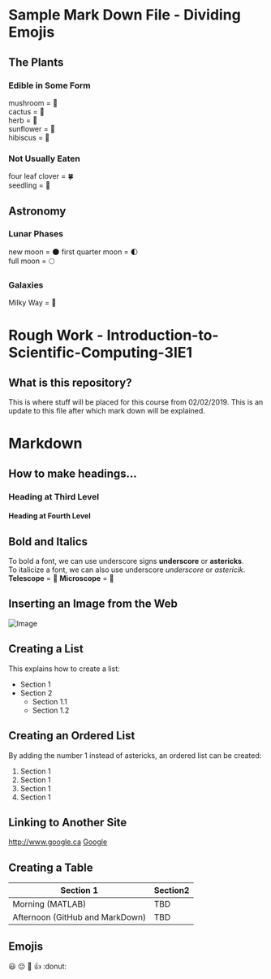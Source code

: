 # Sample Mark Down File - Dividing Emojis 
## The Plants 
### Edible in Some Form    
mushroom = :mushroom:  
cactus = :cactus:  
herb = :herb:  
sunflower = :sunflower:  
hibiscus = :hibiscus:   

### Not Usually Eaten 
four leaf clover = :four_leaf_clover:  
seedling = :seedling:  

## Astronomy 
### Lunar Phases 
new moon = :new_moon:
first quarter moon = :first_quarter_moon:  
full moon = :full_moon:  

### Galaxies 
Milky Way = :milky_way:  


# Rough Work - Introduction-to-Scientific-Computing-3IE1

## What is this repository?
This is where stuff will be placed for this course from 02/02/2019.
This is an update to this file after which mark down will be explained. 

# Markdown 
## How to make headings...
### Heading at Third Level 
#### Heading at Fourth Level 

## Bold and Italics
To bold a font, we can use underscore signs __underscore__ or **astericks**.  
To italicize a font, we can also use underscore _underscore_ or *astericik*.   
__Telescope__ = :telescope:
__Microscope__ = :microscope:

## Inserting an Image from the Web 
![Image](https://www.w3schools.com/w3css/w3css_images.asp)

## Creating a List
This explains how to create a list: 
* Section 1
* Section 2
  * Section 1.1
  * Section 1.2 

## Creating an Ordered List
By adding the number 1 instead of astericks, an ordered list can be created: 
1. Section 1
1. Section 1 
  1. Section 1
  1. Section 1 
 
## Linking to Another Site 
http://www.google.ca
[Google](http://www.google.ca)

## Creating a Table
Section 1 | Section2
--------- | ---------
Morning (MATLAB) | TBD
Afternoon (GitHub and MarkDown) | TBD

## Emojis
:smiley: :pensive: 
:grapes: :+1:
:donut:  



